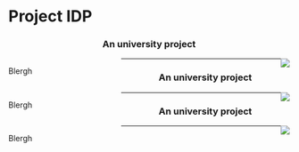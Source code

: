 # Project IDP
<div class="blogPost">
  <h3 style="text-align:center;">An university project</h3>
  <p style="float:left; width:40%;">Blergh<p>
  <img style="float:right; width:40$;" src="#"></img>
</div>
<hr>
<div class="blogPost">
  <h3 style="text-align:center;">An university project</h3>
  <p style="float:left; width:40%;">Blergh<p>
  <img style="float:right; width:40$;" src="#"></img>
</div>
<hr>
<div class="blogPost">
  <h3 style="text-align:center;">An university project</h3>
  <p style="float:left; width:40%;">Blergh<p>
  <img style="float:right; width:40$;" src="#"></img>
</div>
<hr>
